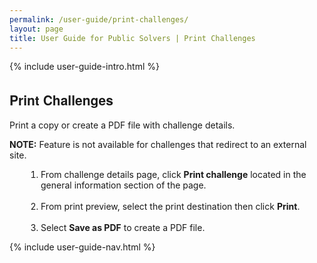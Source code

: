 ```yaml
---
permalink: /user-guide/print-challenges/
layout: page
title: User Guide for Public Solvers | Print Challenges 
---
```

<div class="res-sec">
  <div class="grid-row ">
    <div class="grid-col-12">{% include user-guide-intro.html %}</div>
  </div>
  <div class="grid-row grid-gap usa-typo">
    <div class="grid-col-12 pt-10 pb-30 px-0">
      <div class="bg-secondary-lighter text-center">
        <h2 class="mb-0">Print Challenges</h2>
      </div>
    </div>
  </div>
  <div class="grid-row grid-gap justify-content-between">
    <div class="grid-col-7">
      <div class="usa-prose">
       <p>Print a copy or create a PDF file with challenge details.</p>
       <p><b>NOTE:</b> Feature is not available for challenges that redirect to an external site.</p>
       <ol>
        <li class="font-normal"><span>From challenge details page, click <b>Print challenge</b> located in the general information section of the page.</span></li><br>
        <li class="font-normal"><span>From print preview, select the print destination then click <b>Print</b>.</span></li><br>
        <li class="font-normal"><span>Select <b>Save as PDF</b> to create a PDF file.</span></li>
      </ol>
    </div>
  </div>
  <div class="grid-col-4">{% include user-guide-nav.html %} </div>
</div>
</div>

<style>
  .usa-prose ol{
    padding-left: 50px;
    margin-top: 0;
  }
  .usa-prose ol ul{
    margin-top: 0;
  }
  .usa-prose ul{
    padding-left: 2rem;
    margin-top: 0;
    margin-bottom: 1em;
  }
  .usa-prose ul li{
    max-width: 100%;
    margin-bottom: 0;
  }
  .tablet\:grid-col-10 {
    flex: 0 1 auto;
    width: 100%;
  }
  .grid-container .usa-sidenav {
    margin-left: 0;
    margin-right: 0;
    padding-left: 0;
  }
  .grid-container .usa-sidenav__sublist {
    list-style-type: none;
    padding-left: 0;
    margin: 0;
    font-size: 1rem;
  }
  .usa-typo {
    font-family: Source Sans Pro Web,Helvetica Neue,Helvetica,Roboto,Arial,sans-serif;
  }
  .menu-title {
    text-indent: 1em;
    font-weight: 600;
  }
  .no-underline {
    text-decoration: none !important;
  }
  .child-link {
    text-indent: 2em;
    color: #757575;
    font-weight: 500;
  }
  .usa-sidenav__item a:not(.usa-current):hover {
    background-color: #f1f1f1;
  }

  .usa-sidenav__sublist .usa-sidenav__item a.inactive-link:hover,
  .usa-sidenav__item a.child-link.inactive-link:hover {
    color: #004c8c !important;
    font-weight: 400 !important;
    text-decoration: none !important;
  }

  .usa-sidenav__sublist a:not(.usa-current),
  .usa-sidenav__item a.child-link:not(.usa-current) {
    color: #757575 !important;
  }

  .usa-current {
    color: #205493 !important;
    font-weight: 600 !important;
  }

  .usa-sidenav__item a.child-link:not(.usa-current):hover {
    font-weight: 400 !important;
  }

  .usa-sidenav__item a[href="/user-guide/"]:hover {
    color: #205493 !important;
    font-weight: 400 !important;
  }

  /* Added CSS rule */
  .usa-sidenav__item a.menu-title:hover {
    background-color: transparent !important;
  }                    
</style>